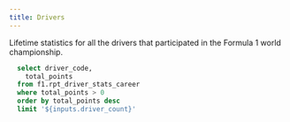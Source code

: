 ```yaml
---
title: Drivers
---
```


Lifetime statistics for all the drivers that participated in the Formula 1 world championship.

```sql driver_points
  select driver_code,
    total_points
  from f1.rpt_driver_stats_career
  where total_points > 0
  order by total_points desc
  limit '${inputs.driver_count}'
```

<ButtonGroup name=driver_count>
    <ButtonGroupItem valueLabel="Top 10" value="10" default />
    <ButtonGroupItem valueLabel="Top 100" value="100" />
</ButtonGroup>

<BarChart
    title="Total Points Earned by Drivers"
    data={driver_points}
    x=driver_code
    y=total_points
    labels=true
    swapXY=true
/>
